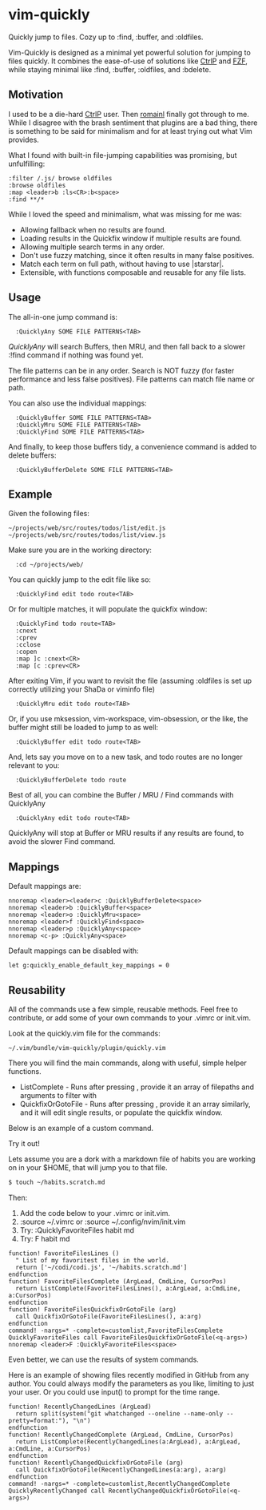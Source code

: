 vim-quickly
===========

Quickly jump to files. Cozy up to :find, :buffer, and :oldfiles.

Vim-Quickly is designed as a minimal yet powerful solution for jumping to files quickly. It combines the ease-of-use of solutions like [CtrlP](https://github.com/kien/ctrlp.vim) and [FZF](https://github.com/junegunn/fzf.vim), while staying minimal like :find, :buffer, :oldfiles, and :bdelete.


Motivation
----------

I used to be a die-hard [CtrlP](https://github.com/kien/ctrlp.vim) user. Then [romainl](https://www.reddit.com/user/-romainl-/) finally got through to me. While I disagree with the brash sentiment that plugins are a bad thing, there is something to be said for minimalism and for at least trying out what Vim provides.

What I found with built-in file-jumping capabilities was promising, but unfulfilling:

```vim
:filter /.js/ browse oldfiles
:browse oldfiles
:map <leader>b :ls<CR>:b<space>
:find **/*
```

While I loved the speed and minimalism, what was missing for me was:

* Allowing fallback when no results are found.
* Loading results in the Quickfix window if multiple results are found.
* Allowing multiple search terms in any order.
* Don't use fuzzy matching, since it often results in many false positives.
* Match each term on full path, without having to use |starstar|.
* Extensible, with functions composable and reusable for any file lists.


Usage
-----

The all-in-one jump command is:

```vim
  :QuicklyAny SOME FILE PATTERNS<TAB>
```

_QuicklyAny_ will search Buffers, then MRU, and then fall back to a slower :!find <term> command if nothing was found yet.

The file patterns can be in any order. Search is NOT fuzzy (for faster performance and less false positives). File patterns can match file name or path.


You can also use the individual mappings:

```vim
  :QuicklyBuffer SOME FILE PATTERNS<TAB>
  :QuicklyMru SOME FILE PATTERNS<TAB>
  :QuicklyFind SOME FILE PATTERNS<TAB>
```

And finally, to keep those buffers tidy, a convenience command is added to delete buffers:


```vim
  :QuicklyBufferDelete SOME FILE PATTERNS<TAB>
```


Example
-------
Given the following files:

    ~/projects/web/src/routes/todos/list/edit.js
    ~/projects/web/src/routes/todos/list/view.js

Make sure you are in the working directory:

```vim
  :cd ~/projects/web/
```

You can quickly jump to the edit file like so:

```vim
  :QuicklyFind edit todo route<TAB>
```

Or for multiple matches, it will populate the quickfix window:

```vim
  :QuicklyFind todo route<TAB>
  :cnext
  :cprev
  :cclose
  :copen
  :map ]c :cnext<CR>
  :map [c :cprev<CR>
```

After exiting Vim, if you want to revisit the file (assuming :oldfiles is set up correctly utilizing your ShaDa or viminfo file)

```vim
  :QuicklyMru edit todo route<TAB>
```

Or, if you use mksession, vim-workspace, vim-obsession, or the like, the buffer might still be loaded to jump to as well:

```vim
  :QuicklyBuffer edit todo route<TAB>
```

And, lets say you move on to a new task, and todo routes are no longer relevant to you:

```vim
  :QuicklyBufferDelete todo route
```


Best of all, you can combine the Buffer / MRU / Find commands with QuicklyAny

```vim
  :QuicklyAny edit todo route<TAB>
```

QuicklyAny will stop at Buffer or MRU results if any results are found, to avoid the slower Find command.


Mappings
--------

Default mappings are:

    nnoremap <leader><leader>c :QuicklyBufferDelete<space>
    nnoremap <leader>b :QuicklyBuffer<space>
    nnoremap <leader>o :QuicklyMru<space>
    nnoremap <leader>f :QuicklyFind<space>
    nnoremap <leader>p :QuicklyAny<space>
    nnoremap <c-p> :QuicklyAny<space>

Default mappings can be disabled with:

    let g:quickly_enable_default_key_mappings = 0


Reusability
-----------

All of the commands use a few simple, reusable methods. Feel free to contribute, or add some of your own commands to your .vimrc or init.vim.

Look at the quickly.vim file for the commands:

    ~/.vim/bundle/vim-quickly/plugin/quickly.vim

There you will find the main commands, along with useful, simple helper functions.

* ListComplete - Runs after pressing <Tab>, provide it an array of filepaths and arguments to filter with
* QuickfixOrGotoFile - Runs after pressing <Enter>, provide it an array similarly, and it will edit single results, or populate the quickfix window.

Below is an example of a custom command.

Try it out!

Lets assume you are a dork with a markdown file of habits you are working on in your $HOME, that will jump you to that file.

```bash
$ touch ~/habits.scratch.md
```

Then:

1. Add the code below to your .vimrc or init.vim.
2. :source ~/.vimrc or :source ~/.config/nvim/init.vim
3. Try: :QuicklyFavoriteFiles habit md<TAB>
4. Try: <leader>F habit md<TAB>


```vim
function! FavoriteFilesLines ()
  " List of my favoritest files in the world.
  return ['~/codi/codi.js', '~/habits.scratch.md']
endfunction
function! FavoriteFilesComplete (ArgLead, CmdLine, CursorPos)
  return ListComplete(FavoriteFilesLines(), a:ArgLead, a:CmdLine, a:CursorPos)
endfunction
function! FavoriteFilesQuickfixOrGotoFile (arg)
  call QuickfixOrGotoFile(FavoriteFilesLines(), a:arg)
endfunction
command! -nargs=* -complete=customlist,FavoriteFilesComplete QuicklyFavoriteFiles call FavoriteFilesQuickfixOrGotoFile(<q-args>)
nnoremap <leader>F :QuicklyFavoriteFiles<space>
```

Even better, we can use the results of system commands.

Here is an example of showing files recently modified in GitHub from any author. You could always modify the parameters as you like, limiting to just your user. Or you could use input() to prompt for the time range.

```vim
function! RecentlyChangedLines (ArgLead)
  return split(system("git whatchanged --oneline --name-only --pretty=format:"), "\n")
endfunction
function! RecentlyChangedComplete (ArgLead, CmdLine, CursorPos)
  return ListComplete(RecentlyChangedLines(a:ArgLead), a:ArgLead, a:CmdLine, a:CursorPos)
endfunction
function! RecentlyChangedQuickfixOrGotoFile (arg)
  call QuickfixOrGotoFile(RecentlyChangedLines(a:arg), a:arg)
endfunction
command! -nargs=* -complete=customlist,RecentlyChangedComplete QuicklyRecentlyChanged call RecentlyChangedQuickfixOrGotoFile(<q-args>)
```
